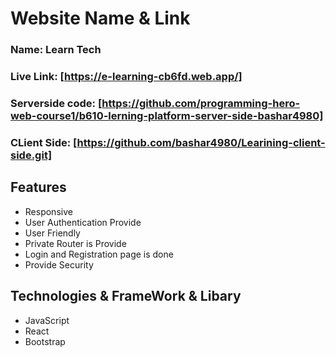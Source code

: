 # Website Name & Link
### Name: Learn Tech
### Live Link: [https://e-learning-cb6fd.web.app/]
### Serverside code: [https://github.com/programming-hero-web-course1/b610-lerning-platform-server-side-bashar4980]
### CLient Side: [https://github.com/bashar4980/Learining-client-side.git]



## Features
- Responsive
- User Authentication Provide
- User Friendly
- Private Router is Provide
- Login and Registration page is done
- Provide Security
 ## Technologies & FrameWork & Libary
- JavaScript
- React
- Bootstrap
